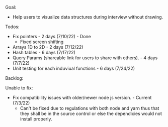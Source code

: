 Goal:

- Help users to visualize data structures during interview without drawing.

Todos:

- Fix pointers - 2 days (7/10/22) - Done
  - Fixed screen shifting
- Arrays 1D to 2D - 2 days (7/12/22)
- Hash tables - 6 days (7/17/22)
- Query Params (shareable link for users to share with others). - 4 days (7/7/22)
- Unit testing for each induviual functions - 6 days (7/24/22)

Backlog:

Unable to fix:

- Fix compatibility issues with older/newer node js version. - Current (7/3/22)
  - Can't be fixed due to regulations with both node and yarn thus that they shall be in the source control or else the dependicies would not install properly.

